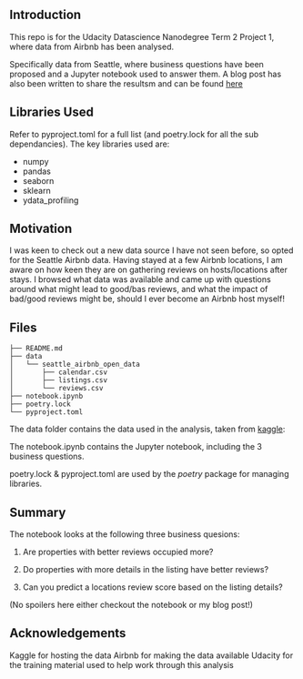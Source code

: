 ## Introduction

This repo is for the Udacity Datascience Nanodegree Term 2 Project 1, where data from Airbnb has been analysed.

Specifically data from Seattle, where business questions have been proposed and a Jupyter notebook used to answer them.
A blog post has also been written to share the resultsm and can be found [here](https://medium.com/@matthewhull56/this-is-why-airbnb-owners-want-your-good-reviews-7781ab4aaaa9)

## Libraries Used

Refer to pyproject.toml for a full list (and poetry.lock for all the sub dependancies). The key libraries used are:
 - numpy
 - pandas
 - seaborn
 - sklearn
 - ydata_profiling

 ## Motivation
I was keen to check out a new data source I have not seen before, so opted for the Seattle Airbnb data. Having stayed at a few Airbnb locations, I am aware on how keen they are on gathering reviews on hosts/locations after stays. I browsed what data was available and came up with questions around what might lead to good/bas reviews, and what the impact of bad/good reviews might be, should I ever become an Airbnb host myself! 

 ## Files


    ├── README.md
    ├── data
    │   └── seattle_airbnb_open_data
    │       ├── calendar.csv
    │       ├── listings.csv
    │       └── reviews.csv
    ├── notebook.ipynb
    ├── poetry.lock
    └── pyproject.toml


The data folder contains the data used in the analysis, taken from [kaggle](https://www.kaggle.com/datasets/airbnb/seattle/):

The notebook.ipynb contains the Jupyter notebook, including the 3 business questions.

poetry.lock & pyproject.toml are used by the _poetry_ package for managing libraries.

 ## Summary

 The notebook looks at the following three business quesions:

1. Are properties with better reviews occupied more?

2. Do properties with more details in the listing have better reviews?

3. Can you predict a locations review score based on the listing details?

 (No spoilers here either checkout the notebook or my blog post!)

 ## Acknowledgements

 Kaggle for hosting the data
 Airbnb for making the data available
 Udacity for the training material used to help work through this analysis